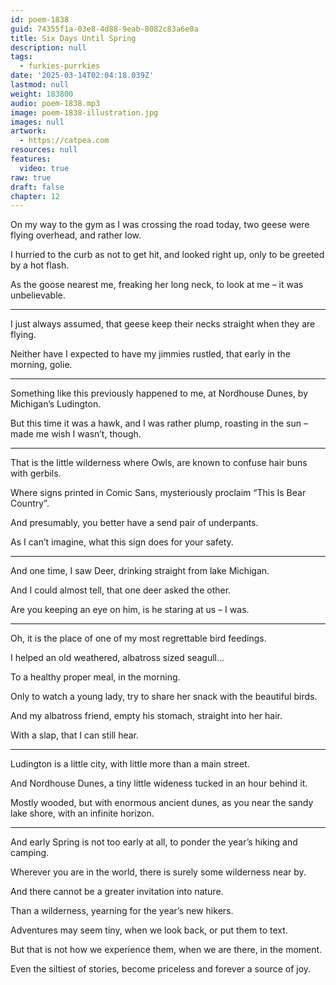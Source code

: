 ```yaml
---
id: poem-1838
guid: 74355f1a-03e8-4d88-9eab-8082c83a6e0a
title: Six Days Until Spring
description: null
tags:
  - furkies-purrkies
date: '2025-03-14T02:04:18.039Z'
lastmod: null
weight: 183800
audio: poem-1838.mp3
image: poem-1838-illustration.jpg
images: null
artwork:
  - https://catpea.com
resources: null
features:
  video: true
raw: true
draft: false
chapter: 12
---
```


On my way to the gym as I was crossing the road today,
two geese were flying overhead, and rather low.

I hurried to the curb as not to get hit,
and looked right up, only to be greeted by a hot flash.

As the goose nearest me, freaking her long neck,
to look at me – it was unbelievable.

---

I just always assumed,
that geese keep their necks straight when they are flying.

Neither have I expected to have my jimmies rustled,
that early in the morning, golie.

---

Something like this previously happened to me,
at Nordhouse Dunes, by Michigan’s Ludington.

But this time it was a hawk, and I was rather plump,
roasting in the sun – made me wish I wasn’t, though.

---

That is the little wilderness where Owls,
are known to confuse hair buns with gerbils.

Where signs printed in Comic Sans,
mysteriously proclaim “This Is Bear Country”.

And presumably,
you better have a send pair of underpants.

As I can’t imagine,
what this sign does for your safety.

---

And one time, I saw Deer,
drinking straight from lake Michigan.

And I could almost tell,
that one deer asked the other.

Are you keeping an eye on him,
is he staring at us – I was.

---

Oh, it is the place
of one of my most regrettable bird feedings.

I helped an old weathered,
albatross sized seagull…

To a healthy proper meal,
in the morning.

Only to watch a young lady,
try to share her snack with the beautiful birds.

And my albatross friend, empty his stomach,
straight into her hair.

With a slap,
that I can still hear.

---

Ludington is a little city,
with little more than a main street.

And Nordhouse Dunes,
a tiny little wideness tucked in an hour behind it.

Mostly wooded, but with enormous ancient dunes,
as you near the sandy lake shore, with an infinite horizon.

---

And early Spring is not too early at all,
to ponder the year’s hiking and camping.

Wherever you are in the world,
there is surely some wilderness near by.

And there cannot be
a greater invitation into nature.

Than a wilderness,
yearning for the year’s new hikers.

Adventures may seem tiny,
when we look back, or put them to text.

But that is not how we experience them,
when we are there, in the moment.

Even the siltiest of stories,
become priceless and forever a source of joy.
